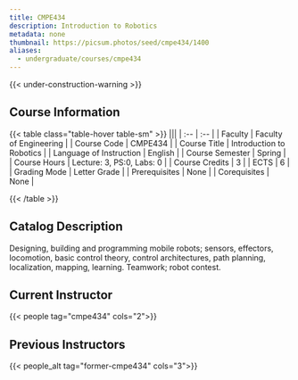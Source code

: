 ```yaml
---
title: CMPE434
description: Introduction to Robotics
metadata: none
thumbnail: https://picsum.photos/seed/cmpe434/1400
aliases:
  - undergraduate/courses/cmpe434
---
```


{{< under-construction-warning >}}

## Course Information

<!-- prettier-ignore-start -->
{{< table class="table-hover table-sm" >}}
|||
| :-- | :-- |
| Faculty | Faculty of Engineering |
| Course Code | CMPE434 |
| Course Title | Introduction to Robotics |
| Language of Instruction | English |
| Course Semester | Spring |
| Course Hours | Lecture: 3, PS:0, Labs: 0 |
| Course Credits | 3 |
| ECTS | 6 |
| Grading Mode | Letter Grade |
| Prerequisites | None |
| Corequisites | None |

{{< /table >}}
<!-- prettier-ignore-end -->

## Catalog Description

Designing, building and programming mobile robots; sensors, effectors, locomotion, basic control theory, control architectures, path planning, localization, mapping, learning. Teamwork; robot contest.



## Current Instructor

{{< people tag="cmpe434" cols="2">}}

## Previous Instructors

{{< people_alt tag="former-cmpe434" cols="3">}}
